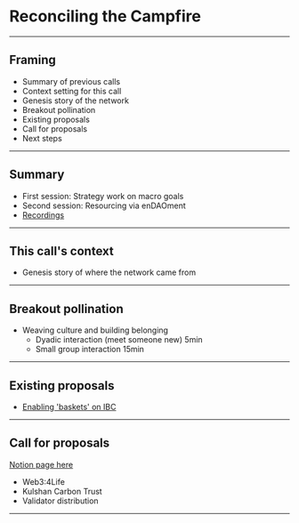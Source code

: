 # Reconciling the Campfire
---
 
## Framing
- Summary of previous calls
- Context setting for this call
- Genesis story of the network
- Breakout pollination
- Existing proposals
- Call for proposals
- Next steps
---

## Summary
- First session: Strategy work on macro goals
- Second session: Resourcing via enDAOment
- [Recordings](https://www.youtube.com/channel/UCGnYBZjDhyDFmtpeqr4apSw)
---


## This call's context
- Genesis story of where the network came from
---

## Breakout pollination
- Weaving culture and building belonging
	- Dyadic interaction (meet someone new) 5min
	- Small group interaction 15min
---

## Existing proposals
- [Enabling 'baskets' on IBC]([https://commonwealth.im/regen/discussion/3842-software-upgrade-proposal-regen-ledger-v30](https://commonwealth.im/regen/discussion/3842-software-upgrade-proposal-regen-ledger-v30))
---

## Call for proposals
[Notion page here](https://regenfoundation.notion.site/e1581a1d2d08427eb9a130d5a1448ac9?v=bb44ab23841d44cc851e795146fe77f7)
- Web3:4Life
- Kulshan Carbon Trust
- Validator distribution
--- 

